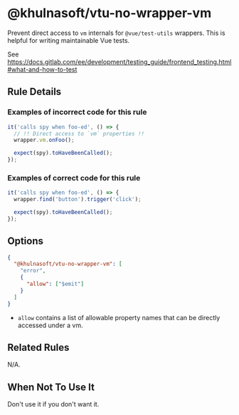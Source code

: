 # @khulnasoft/vtu-no-wrapper-vm

Prevent direct access to `vm` internals for `@vue/test-utils` wrappers.
This is helpful for writing maintainable Vue tests.

See https://docs.gitlab.com/ee/development/testing_guide/frontend_testing.html#what-and-how-to-test

## Rule Details

### Examples of **incorrect** code for this rule

```javascript
it('calls spy when foo-ed', () => {
  // !! Direct access to `vm` properties !!
  wrapper.vm.onFoo();

  expect(spy).toHaveBeenCalled();
});
```

### Examples of **correct** code for this rule

```javascript
it('calls spy when foo-ed', () => {
  wrapper.find('button').trigger('click');

  expect(spy).toHaveBeenCalled();
});
```

## Options

```json
{
  "@khulnasoft/vtu-no-wrapper-vm": [
    "error",
    {
      "allow": ["$emit"]
    }
  ]
}
```

- `allow` contains a list of allowable property names that can be directly
  accessed under a vm.

## Related Rules

N/A.

## When Not To Use It

Don't use it if you don't want it.

